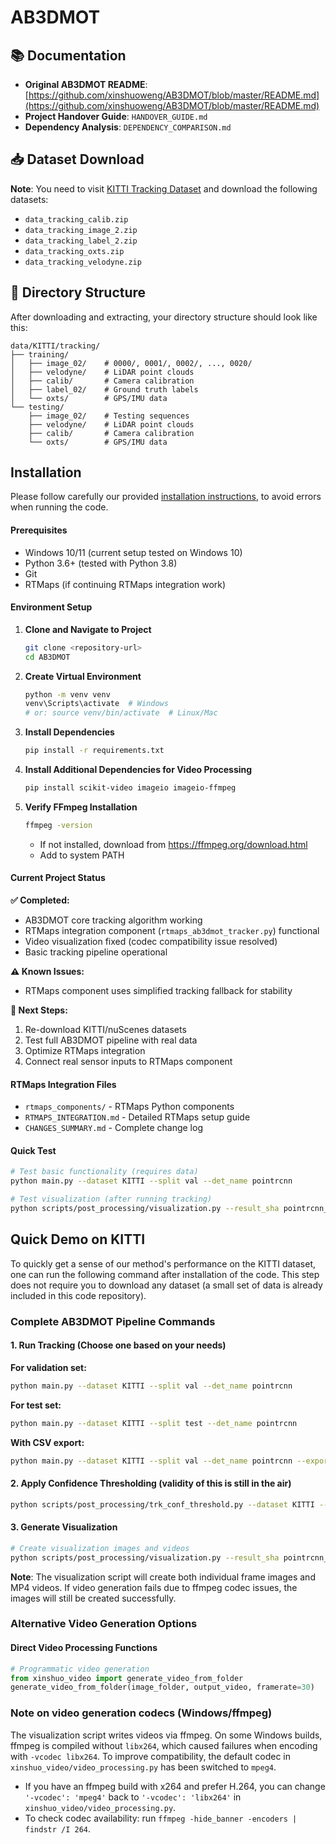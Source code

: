 # AB3DMOT

## 📚 Documentation
- **Original AB3DMOT README**: [https://github.com/xinshuoweng/AB3DMOT/blob/master/README.md](https://github.com/xinshuoweng/AB3DMOT/blob/master/README.md)
- **Project Handover Guide**: `HANDOVER_GUIDE.md`
- **Dependency Analysis**: `DEPENDENCY_COMPARISON.md`

## 📥 Dataset Download

**Note**: You need to visit [KITTI Tracking Dataset](https://www.cvlibs.net/datasets/kitti/eval_tracking.php) and download the following datasets:

- `data_tracking_calib.zip`
- `data_tracking_image_2.zip`
- `data_tracking_label_2.zip`
- `data_tracking_oxts.zip`
- `data_tracking_velodyne.zip`

## 📁 Directory Structure

After downloading and extracting, your directory structure should look like this:

```
data/KITTI/tracking/
├── training/
│   ├── image_02/    # 0000/, 0001/, 0002/, ..., 0020/
│   ├── velodyne/    # LiDAR point clouds
│   ├── calib/       # Camera calibration
│   ├── label_02/    # Ground truth labels
│   └── oxts/        # GPS/IMU data
└── testing/
    ├── image_02/    # Testing sequences
    ├── velodyne/    # LiDAR point clouds
    ├── calib/       # Camera calibration
    └── oxts/        # GPS/IMU data
```

## Installation

Please follow carefully our provided [installation instructions](docs/INSTALL.md), to avoid errors when running the code.

#### Prerequisites
- Windows 10/11 (current setup tested on Windows 10)
- Python 3.6+ (tested with Python 3.8)
- Git
- RTMaps (if continuing RTMaps integration work)

#### Environment Setup

1. **Clone and Navigate to Project**
   ```bash
   git clone <repository-url>
   cd AB3DMOT
   ```

2. **Create Virtual Environment**
   ```bash
   python -m venv venv
   venv\Scripts\activate  # Windows
   # or: source venv/bin/activate  # Linux/Mac
   ```

3. **Install Dependencies**
   ```bash
   pip install -r requirements.txt
   ```

4. **Install Additional Dependencies for Video Processing**
   ```bash
   pip install scikit-video imageio imageio-ffmpeg
   ```

5. **Verify FFmpeg Installation**
   ```bash
   ffmpeg -version
   ```
   - If not installed, download from https://ffmpeg.org/download.html
   - Add to system PATH

#### Current Project Status

**✅ Completed:**
- AB3DMOT core tracking algorithm working
- RTMaps integration component (`rtmaps_ab3dmot_tracker.py`) functional
- Video visualization fixed (codec compatibility issue resolved)
- Basic tracking pipeline operational

**⚠️ Known Issues:**
- RTMaps component uses simplified tracking fallback for stability

**🔄 Next Steps:**
1. Re-download KITTI/nuScenes datasets
2. Test full AB3DMOT pipeline with real data
3. Optimize RTMaps integration 
4. Connect real sensor inputs to RTMaps component

#### RTMaps Integration Files
- `rtmaps_components/` - RTMaps Python components
- `RTMAPS_INTEGRATION.md` - Detailed RTMaps setup guide
- `CHANGES_SUMMARY.md` - Complete change log

#### Quick Test
```bash
# Test basic functionality (requires data)
python main.py --dataset KITTI --split val --det_name pointrcnn

# Test visualization (after running tracking)
python scripts/post_processing/visualization.py --result_sha pointrcnn_val_H1_thres --split val
```

## Quick Demo on KITTI

To quickly get a sense of our method's performance on the KITTI dataset, one can run the following command after installation of the code. This step does not require you to download any dataset (a small set of data is already included in this code repository).

### Complete AB3DMOT Pipeline Commands

#### 1. Run Tracking (Choose one based on your needs)

**For validation set:**
```bash
python main.py --dataset KITTI --split val --det_name pointrcnn
```

**For test set:**
```bash
python main.py --dataset KITTI --split test --det_name pointrcnn
```

**With CSV export:**
```bash
python main.py --dataset KITTI --split val --det_name pointrcnn --export_csv
```

#### 2. Apply Confidence Thresholding (validity of this is still in the air)
```bash
python scripts/post_processing/trk_conf_threshold.py --dataset KITTI --result_sha pointrcnn_val_H1
```

#### 3. Generate Visualization
```bash
# Create visualization images and videos
python scripts/post_processing/visualization.py --result_sha pointrcnn_val_H1_thres --split val
```

**Note**: The visualization script will create both individual frame images and MP4 videos. If video generation fails due to ffmpeg codec issues, the images will still be created successfully.

### Alternative Video Generation Options

#### Direct Video Processing Functions
```python
# Programmatic video generation
from xinshuo_video import generate_video_from_folder
generate_video_from_folder(image_folder, output_video, framerate=30)
```

### Note on video generation codecs (Windows/ffmpeg)

The visualization script writes videos via ffmpeg. On some Windows builds, ffmpeg is compiled without `libx264`, which caused failures when encoding with `-vcodec libx264`. To improve compatibility, the default codec in `xinshuo_video/video_processing.py` has been switched to `mpeg4`.

- If you have an ffmpeg build with x264 and prefer H.264, you can change `'-vcodec': 'mpeg4'` back to `'-vcodec': 'libx264'` in `xinshuo_video/video_processing.py`.
- To check codec availability: run `ffmpeg -hide_banner -encoders | findstr /I 264`.


